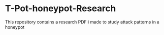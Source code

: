 # T-Pot-honeypot-Research
  This repository contains a research PDF i made to study attack patterns in a honeypot
